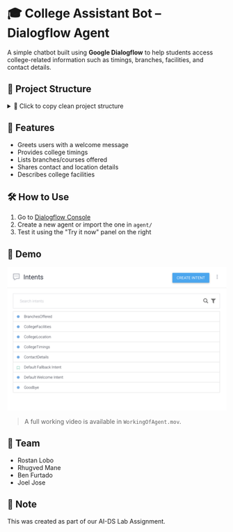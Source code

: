 # 🎓 College Assistant Bot – Dialogflow Agent

A simple chatbot built using **Google Dialogflow** to help students access college-related information such as timings, branches, facilities, and contact details.

## 📁 Project Structure
<details> <summary>📁 Click to copy clean project structure</summary>
DIALOGFLOW-COLLEGE-BOT/
│
├── CollegeAssistantBot/ # Unzipped Dialogflow agent folder
│ ├── agent.json
│ └── intents/
│ ├── Default Welcome Intent.json
│ ├── CollegeTimings.json
│ ├── BranchesOffered.json
│ ├── ContactDetails.json
│ └── ... # Any other custom intents you added
│
├── Intents.png # Screenshot showing list of intents
├── Agent.png # Screenshot showing agent details
├── WorkingOfAgent.mov # Screen recording of the bot in action
│ 
├── README.md # Project documentation
</details>

## 🚀 Features
- Greets users with a welcome message
- Provides college timings
- Lists branches/courses offered
- Shares contact and location details
- Describes college facilities

## 🛠 How to Use
1. Go to [Dialogflow Console](https://dialogflow.cloud.google.com/)
2. Create a new agent or import the one in `agent/`
3. Test it using the "Try it now" panel on the right

## 🎥 Demo
![Demo Screenshot](Intents.png)
> A full working video is available in `WorkingOfAgent.mov`.

## 👥 Team
- Rostan Lobo
- Rhugved Mane
- Ben Furtado
- Joel Jose

## 📌 Note
This was created as part of our AI-DS Lab Assignment.

